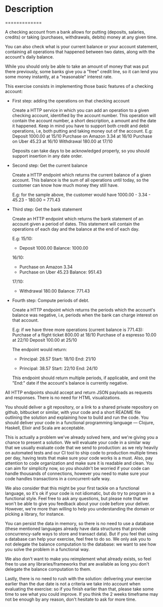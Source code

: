 # Description
=============

A checking account from a bank allows for putting (deposits, salaries, credits)
or taking (purchases, withdrawals, debits) money at any given time.

You can also check what is your current balance or your account statement,
containing all operations that happened between two dates, along with the
account's daily balance.

While you should only be able to take an amount of money that was put there
previously, some banks give you a "free" credit line, so it can lend you some
money instantly, at a "reasonable" interest rate.

This exercise consists in implementing those basic features of a checking account:

- First step: adding the operations on that checking account

  Create a HTTP service in which you can add an operation to a given checking
  account, identified by the account number. This operation will contain the
  account number, a short description, a amount and the date it happened. Keep
  in mind you have to support both credit and debit operations, i.e, both
  putting and taking money out of the account.
  E.g:
    Deposit 1000.00 at 15/10
    Purchase on Amazon 3.34 at 16/10
    Purchase on Uber 45.23 at 16/10
    Withdrawal 180.00 at 17/10

  Deposits can take days to be acknowledged properly, so you should support
  insertion in any date order.

- Second step: Get the current balance

  Create a HTTP endpoint which returns the current balance of a given account.
  This balance is the sum of all operations until today, so the customer can
  know how much money they still have.

  E.g: for the sample above, the customer would have
  1000.00 - 3.34 - 45.23 - 180.00 = 771.43

- Third step: Get the bank statement

  Create an HTTP endpoint which returns the bank statement of an account given
  a period of dates. This statement will contain the operations of each day
  and the balance at the end of each day.

  E.g:
  15/10:
  - Deposit 1000.00
  Balance: 1000.00

  16/10:
  - Purchase on Amazon 3.34
  - Purchase on Uber 45.23
  Balance: 951.43

  17/10:
  - Withdrawal 180.00
  Balance: 771.43

- Fourth step: Compute periods of debt.

  Create a HTTP endpoint which returns the periods which the account's balance
  was negative, i.e, periods when the bank can charge interest on that account.

  E.g: if we have three more operations (current balance is 771.43):
  Purchase of a flight ticket 800.00 at 18/10
  Purchase of a espresso 10.00 at 22/10
  Deposit 100.00 at 25/10

  The endpoint would return:
  - Principal: 28.57
    Start: 18/10
    End: 21/10

  - Principal: 38.57
    Start: 22/10
    End: 24/10

  This endpoint should return multiple periods, if applicable, and omit the "End:"
  date if the account's balance is currently negative.

All HTTP endpoints should accept and return JSON payloads as requests and
responses. There is no need for HTML visualizations.

You should deliver a git repository, or a link to a shared private repository on
github, bitbucket or similar, with your code and a short README file outlining
the solution and explaining how to build and run the code. You should deliver
your code in a functional programming language — Clojure, Haskell, Elixir and Scala
are acceptable.

This is actually a problem we've already solved here, and we're giving you a
chance to present a solution. We will evaluate your code in a similar way that we usually evaluate
code that we send to production: as we rely heavily on automated tests and our CI tool to ship
code to production multiple times per day, having tests that make sure your code works is a must.
Also, pay attention to code organization and make sure it is readable and clean. You can aim for
simplicity now, so you shouldn't be worried if your code can handle thousands of connections, however
you need to make sure your code handles transactions in a concurrent-safe way.

We also consider that this might be your first tackle on a functional language, so it's ok
if your code is not idiomatic, but do try to program in a functional style. Feel free to ask any questions, but please note that we won't be able to give you
feedback about your code before your deliver. However, we're more than willing to help
you understanding the domain or picking a library, for instance.

You can persist the data in memory, so there is no need to use a database (these mentioned languages already have
data structures that provide concurrency-safe ways to store and transact data). But if you feel that using
a database can help your exercise, feel free to do so. We only ask you to not delegate the balance computation
to the database: we want to see how you solve the problem in a functional way.

We also don't want to make you reimplement what already exists, so feel free to use any libraries/frameworks
that are available as long you don't delegate the balance computation to them.

Lastly, there is no need to rush with the solution: delivering your exercise earlier than the due date
is not a criteria we take into account when evaluating the exercise: so if you finish earlier than that,
please take some time to see what you could improve. If you think the 2 weeks timeframe may not be enough
by any reason, don't hesitate to ask for more time.
